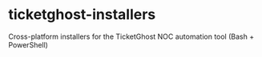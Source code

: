 # ticketghost-installers
Cross-platform installers for the TicketGhost NOC automation tool (Bash + PowerShell)
